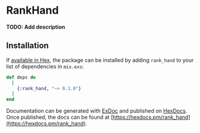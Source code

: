 # RankHand

**TODO: Add description**

## Installation

If [available in Hex](https://hex.pm/docs/publish), the package can be installed
by adding `rank_hand` to your list of dependencies in `mix.exs`:

```elixir
def deps do
  [
    {:rank_hand, "~> 0.1.0"}
  ]
end
```

Documentation can be generated with [ExDoc](https://github.com/elixir-lang/ex_doc)
and published on [HexDocs](https://hexdocs.pm). Once published, the docs can
be found at [https://hexdocs.pm/rank_hand](https://hexdocs.pm/rank_hand).


